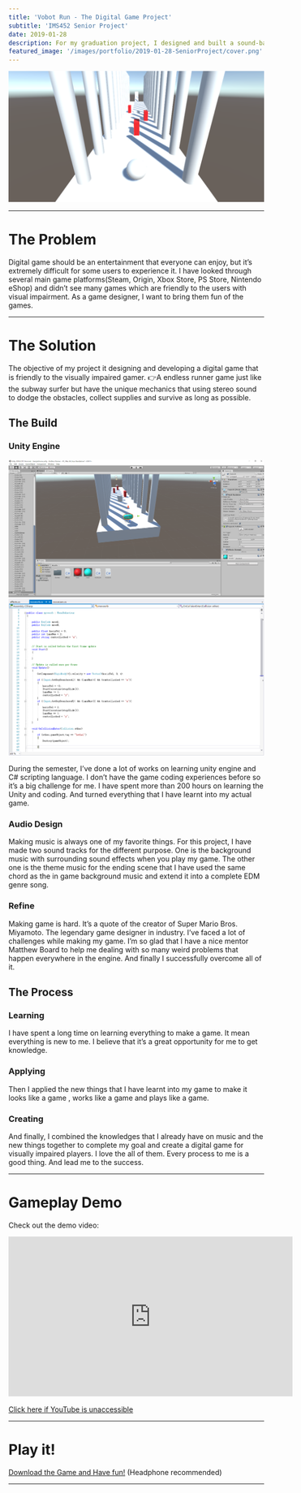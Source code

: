 ```yaml
---
title: 'Vobot Run - The Digital Game Project'
subtitle: 'IMS452 Senior Project'
date: 2019-01-28
description: For my graduation project, I designed and built a sound-based digital game for visually imparied players. Playing game unlike we used to be.
featured_image: '/images/portfolio/2019-01-28-SeniorProject/cover.png'
---
```


<div class="gallery" data-columns="1">
	<img src="/images/portfolio/2019-01-28-SeniorProject/gameplay.png">
</div>

---

# The Problem

Digital game should be an entertainment that everyone can enjoy, but it’s extremely difficult for some users to experience it. I have looked through several main game platforms(Steam, Origin, Xbox Store, PS Store, Nintendo eShop) and didn’t see many games which are friendly to the users with visual impairment. As a game designer, I want to bring them fun of the games.

---

# The Solution

The objective of my project it designing and developing a digital game that is friendly to the visually impaired gamer. 👉A endless runner game just like the subway surfer but have the unique mechanics that using stereo sound to dodge the obstacles, collect supplies and survive as long as possible.

## The Build

### Unity Engine

<div class="gallery" data-columns="1">
	<img src="/images/portfolio/2019-01-28-SeniorProject/process2.png">
    <img src="/images/portfolio/2019-01-28-SeniorProject/process1.png">
</div>

During the semester, I’ve done a lot of works on learning unity engine and C# scripting language. I don’t have the game coding experiences before so it’s a big challenge for me. I have spent more than 200 hours on learning the Unity and coding. And turned everything that I have learnt into my actual game.

### Audio Design

Making music is always one of my favorite things. For this project, I have made two sound tracks for the different purpose. One is the background music with surrounding sound effects when you play my game. The other one is the theme music for the ending scene that I have used the same chord as the in game background music and extend it into a complete EDM genre song.

### Refine

Making game is hard. It’s a quote of the creator of Super Mario Bros. Miyamoto. The legendary game designer in industry. I’ve faced a lot of challenges while making my game. I’m so glad that I have a nice mentor Matthew Board to help me dealing with so many weird problems that happen everywhere in the engine. And finally I successfully overcome all of it.

## The Process

### Learning

I have spent a long time on learning everything to make a game. It mean everything is new to me. I believe that it’s a great opportunity for me to get knowledge.

### Applying

Then I applied the new things that I have learnt into my game to make it looks like a game , works like a game and plays like a game.

### Creating

And finally, I combined the knowledges that I already have on music and the new things together to complete my goal and create a digital game for visually impaired players. I love the all of them. Every process to me is a good thing. And lead me to the success.

---

# Gameplay Demo

Check out the demo video:

<iframe width="560" height="315" src="https://www.youtube.com/embed/jRicDNm9T44" frameborder="0" allow="accelerometer; encrypted-media; gyroscope; picture-in-picture" allowfullscreen></iframe>

<a href="http://puo51diay.bkt.clouddn.com/Demo%20Day%20Final.mp4">Click here if YouTube is unaccessible</a>

---

# Play it!

<a href="http://puo51diay.bkt.clouddn.com/Demo%20Day%20Final.mp4">Download the Game and Have fun!</a>
 (Headphone recommended)

---